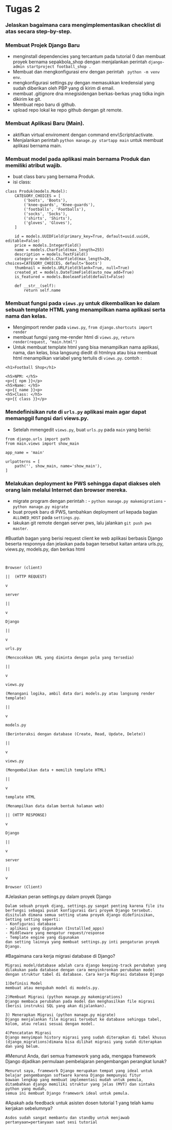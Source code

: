# Tugas 2
### Jelaskan bagaimana cara mengimplementasikan checklist di atas secara step-by-step.
### Membuat Projek Django Baru
- menginstall dependencies yang tercantum pada tutorial 0 dan membuat proyek bernama sepakbola_shop dengan menjalankan perintah `django-admin startproject football_shop .`
- Membuat dan mengkonfigurasi env dengan perintah ` python -m venv env`.
- mengkonfigurasi settings.py dengan memasukkan kredensial yang sudah diberikan oleh PBP yang di kirim di email.
- membuat .gitignore dna mnegisidengan berkas-berkas ynag tidka ingin dikirim ke git.
- Membuat repo baru di github.
- upload repo lokal ke repo github dengan git remote. 

### Membuat Aplikasi Baru (Main).
- aktifkan virtual enviroment dengan command env\Scripts\activate.
- Menjalankan perintah `python manage.py startapp main` untuk membuat aplikasi bernama main.

### Membuat model pada aplikasi main bernama Produk dan memiliki atribut wajib.
- buat class baru yang bernama Produk.
- isi class:

```
class Produk(models.Model):
    CATEGORY_CHOICES = [
        ('boots', 'Boots'),
        ('knee-guards', 'Knee-guards'),
        ('footballs', 'Footballs'),
        ('socks', 'Socks'),
        ('shirts', 'Shirts'),
        ('gloves', 'Gloves'),
    ]
    
    id = models.UUIDField(primary_key=True, default=uuid.uuid4, editable=False)
    price = models.IntegerField()
    name = models.CharField(max_length=255)
    description = models.TextField()
    category = models.CharField(max_length=20, choices=CATEGORY_CHOICES, default='boots')
    thumbnail = models.URLField(blank=True, null=True)
    created_at = models.DateTimeField(auto_now_add=True)
    is_featured = models.BooleanField(default=False)
    
    def __str__(self):
        return self.name 
```

###  Membuat fungsi pada `views.py` untuk dikembalikan ke dalam sebuah template HTML yang menampilkan nama aplikasi serta nama dan kelas.
- Mengimport render pada `views.py`, `from django.shortcuts import render`
- membuat fungsi yang me-render html di `views.py`, `return render(request, "main.html")`
- Untuk membuat template html yang bisa menampilkan nama aplikasi, nama, dan kelas,  bisa langsung diedit di htmlnya atau bisa membuat html menampilkan variabel yang tertulis di `views.py`. contoh :
```
<h1>Football Shop</h1>

<h5>NPM: </h5>
<p>{{ npm }}</p>
<h5>Name: </h5>
<p>{{ name }}<p>
<h5>Class: </h5>
<p>{{ class }}</p>
```

### Mendefinisikan rute di `urls.py` aplikasi main agar dapat memanggil fungsi dari views.py.
- Setelah mmengedit `views.py`, buat `urls.py` pada `main` yang berisi:
```
from django.urls import path
from main.views import show_main

app_name = 'main'

urlpatterns = [
    path('', show_main, name='show_main'),
]
```

###  Melakukan deployment ke PWS sehingga dapat diakses oleh orang lain melalui Internet dan browser mereka.
- migrate program dengan perintah : - `python manage.py makemigrations`
                                    - `python manage.py migrate`
- buat proyek baru di PWS, tambahkan deployment url kepada bagian `ALLOWED_HOST` pada `settings.py`.
- lakukan git remote dengan server pws, lalu jalankan `git push pws master`.


#Buatlah bagan yang berisi request client ke web aplikasi berbasis Django beserta responnya dan jelaskan pada bagan tersebut kaitan antara urls.py, views.py, models.py, dan berkas html
```

                                                                                                                Browser (client)
                                                                                                                	||  (HTTP REQUEST)
                                                                                                                	v
                                                                                                                 server
                                                                                                                    ||
                                                                                                                    v
                                                                                                                 Django
                                                                                                                    ||
                                                                                                                    v
                                                                                                                urls.py
                                                                                           (Mencocokkan URL yang diminta dengan pola yang tersedia)
                                                                                                                	||
                                                                                                                	v
                                                                                                                views.py
                                                                                 (Menangani logika, ambil data dari models.py atau langsung render template)
                                                                                                                	||
                                                                                                                	v
                                                                                                                models.py
                                                                                      (Berinteraksi dengan database (Create, Read, Update, Delete))
                                                                                                                	||
                                                                                                                	v
                                                                                                                views.py
                                                                                              (Mengembalikan data + memilih template HTML)
                                                                                                                	||
                                                                                                                	v
                                                                                                                template HTML
                                                                                              (Menampilkan data dalam bentuk halaman web)
                                                                                                                	|| (HTTP RESPONSE)
                                                                                                                	v
                                                                                                                  Django
                                                                                                                    ||
                                                                                                                     v 
                                                                                                                  server
                                                                                                                    ||
                                                                                                                     v
                                                                                                                Browser (Client)
```

#Jelaskan peran settings.py dalam proyek Django
```
Dalam sebuah proyek djang, settings.py sangat penting karena file itu berfungsi sebagai pusat konfigurasi dari proyek Django tersebut. disitulah dimana semua setting utama proyek django didefinisikan, Setting setting seperti:
- Konfigurasi database 
- aplikasi yang digunakan (Installled_apps)
- Middleware yang mengatur request/response
- Template engine yang digunakan
dan setting lainnya yang membuat settings.py inti pengaturan proyek Django.
```

#Bagaimana cara kerja migrasi database di Django?
```
Migrasi model/database adalah cara django keeping-track perubahan yang dilakukan pada database dengan cara menyinkronkan perubahan model dengan struktur tabel di database. Cara kerja Migrasi database Django 

1)Definisi Model
membuat atau mengubah model di models.py.

2)Membuat Migrasi (python manage.py makemigrations)
Django membaca perubahan pada model dan menghasilkan file migrasi (berisi instruksi SQL yang akan dijalankan).

3) Menerapkan Migrasi (python manage.py migrate)
Django menjalankan file migrasi tersebut ke database sehingga tabel, kolom, atau relasi sesuai dengan model.

4)Pencatatan Migrasi
Django menyimpan history migrasi yang sudah diterapkan di tabel khusus (django_migrations)dimana bisa dilihat migrasi yang sudah diterapkan dan yang belum.
```
#Menurut Anda, dari semua framework yang ada, mengapa framework Django dijadikan permulaan pembelajaran pengembangan perangkat lunak?
```
Menurut saya, framework Django merupakan tempat yang ideal untuk belajar pengembangan software karena Django mempunyai fitur
bawaan lengkap yang membuat implementasi mudah untuk pemula, ditambahkan django memiliki struktur yang jelas (MVT) dan sintaks python yang mudah,
semua ini membuat Django framework ideal untuk pemula.
```

#Apakah ada feedback untuk asisten dosen tutorial 1 yang telah kamu kerjakan sebelumnya?
```
Asdos sudah sangat membantu dan standby untuk menjawab pertanyaan=pertanyaan saat sesi tutorial
```




